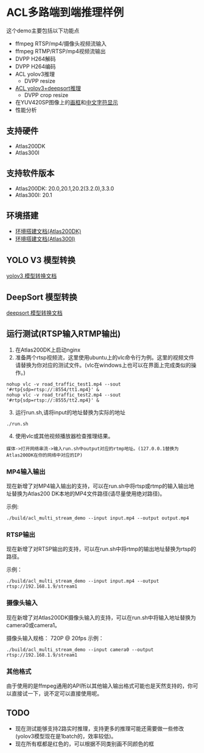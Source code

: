 # ACL多路端到端推理样例
这个demo主要包括以下功能点 
* ffmpeg RTSP/mp4/摄像头视频流输入
* ffmpeg RTMP/RTSP/mp4视频流输出
* DVPP H264解码
* DVPP H264编码
* ACL yolov3推理
    * DVPP resize
* [ACL yolov3+deepsort推理](deepsort.md)
    * DVPP crop resize
* 在YUV420SP图像上的[画框](src/drawing.h)和[中文字符显示](src/freetype_helper.cpp)
* 性能分析

## 支持硬件
* Atlas200DK
* Atlas300I

## 支持软件版本
* Atlas200DK: 20.0,20.1,20.2(3.2.0),3.3.0
* Atlas300I: 20.1

## 环境搭建
* [环境搭建文档(Atlas200DK)](env_atlas200dk.md)
* [环境搭建文档(Atlas300I)](env.md)
## YOLO V3 模型转换
[yolov3 模型转换文档](yolov3_model_cvt.md)
## DeepSort 模型转换
[deepsort 模型转换文档](deep_sort_model_cvt.md)
## 运行测试(RTSP输入RTMP输出)
1. 在Atlas200DK上启动nginx
2. 准备两个rtsp视频流，这里使用ubuntu上的vlc命令行为例。这里的视频文件请替换为你对应的测试文件。(vlc在windows上也可以在界面上完成类似的操作。)
```
nohup vlc -v road_traffic_test1.mp4 --sout '#rtp{sdp=rtsp://:8554/tt1.mp4}' &
nohup vlc -v road_traffic_test2.mp4 --sout '#rtp{sdp=rtsp://:8555/tt2.mp4}' &
```
3. 运行run.sh,请将input的地址替换为实际的地址
```
./run.sh
```
4. 使用vlc或其他视频播放器检查推理结果。
```
媒体->打开网络串流->输入run.sh中output对应的rtmp地址。(127.0.0.1替换为Atlas200DK在你的网络中对应的IP)
```

### MP4输入输出
现在新增了对MP4输入输出的支持，可以在run.sh中将rtsp或rtmp的输入输出地址替换为Atlas200 DK本地的MP4文件路径(请尽量使用绝对路径)。

示例:
```
./build/acl_multi_stream_demo --input input.mp4 --output output.mp4
```
### RTSP输出
现在新增了对RTSP输出的支持，可以在run.sh中将rtmp的输出地址替换为rtsp的路径。

示例：
```
./build/acl_multi_stream_demo --input input.mp4 --output rtsp://192.168.1.9/stream1
```
### 摄像头输入
现在新增了对Atlas200DK摄像头输入的支持，可以在run.sh中将输入地址替换为camera0或camera1。

摄像头输入规格： 720P @ 20fps
示例：
```
./build/acl_multi_stream_demo --input camera0 --output rtsp://192.168.1.9/stream1
```
### 其他格式
由于使用的是ffmpeg通用的API所以其他输入输出格式可能也是天然支持的，你可以直接试一下，说不定可以直接使用呢。

## TODO
* 现在测试能够支持2路实时推理，支持更多的推理可能还需要做一些修改(yolov3模型现在是1batch的，效率较低)。
* 现在所有框都是红色的，可以根据不同类别画不同颜色的框
